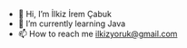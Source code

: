 - 👋 Hi, I’m İlkiz İrem Çabuk
- 🌱 I’m currently learning Java
- 📫 How to reach me ilkizyoruk@gmail.com

<!---
ilkizy/ilkizy is a ✨ special ✨ repository because its `README.md` (this file) appears on your GitHub profile.
You can click the Preview link to take a look at your changes.
--->
